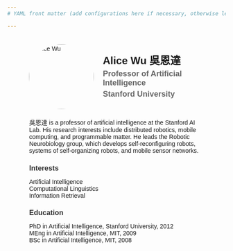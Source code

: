 ```yaml
---
# YAML front matter (add configurations here if necessary, otherwise leave empty)

---
```


<div style="font-family: Radio_Canada_Big, sans-serif; width: 80%; margin: 0 auto; padding: 20px;">
    <div style="display: flex; align-items: center; margin-bottom: 20px;">
        <img src="avatar.jpg" alt="Alice Wu" style="width: 150px; height: 150px; border-radius: 50%; margin-right: 20px;">
        <div>
            <h1 style="margin: 0; font-size: 24px;">Alice Wu 吳恩達</h1>
            <h2 style="margin: 5px 0; font-size: 18px; color: #666;">Professor of Artificial Intelligence</h2>
            <h3 style="margin: 5px 0; font-size: 18px; color: #666;">Stanford University</h3>
            <div>
                <!-- Icons or text links here -->
                <a href="https://twitter.com/" style="margin-right: 10px; text-decoration: none; color: #333;"><i class="fab fa-twitter" style="font-size: 24px;"></i></a>
                <a href="https://scholar.google.co.uk/" style="margin-right: 10px; text-decoration: none; color: #333;"><i class="fab fa-google" style="font-size: 24px;"></i></a>
                <a href="https://github.com/" style="margin-right: 10px; text-decoration: none; color: #333;"><i class="fab fa-github" style="font-size: 24px;"></i></a>
                <a href="mailto:test@example.org" style="text-decoration: none; color: #333;"><i class="fas fa-envelope" style="font-size: 24px;"></i></a>
            </div>
        </div>
    </div>
    <div style="margin-top: 20px;">
        <p>吳恩達 is a professor of artificial intelligence at the Stanford AI Lab. His research interests include distributed robotics, mobile computing, and programmable matter. He leads the Robotic Neurobiology group, which develops self-reconfiguring robots, systems of self-organizing robots, and mobile sensor networks.</p>
    </div>
    <div style="margin-top: 20px;">
        <h3 style="color: #333; margin-bottom: 10px;">Interests</h3>
        <ul style="list-style-type: none; padding: 0;">
            <li>Artificial Intelligence</li>
            <li>Computational Linguistics</li>
            <li>Information Retrieval</li>
        </ul>
    </div>
    <div style="margin-top: 20px;">
        <h3 style="color: #333; margin-bottom: 10px;">Education</h3>
        <ul style="list-style-type: none; padding: 0;">
            <li>PhD in Artificial Intelligence, Stanford University, 2012</li>
            <li>MEng in Artificial Intelligence, MIT, 2009</li>
            <li>BSc in Artificial Intelligence, MIT, 2008</li>
        </ul>
    </div>
</div>
